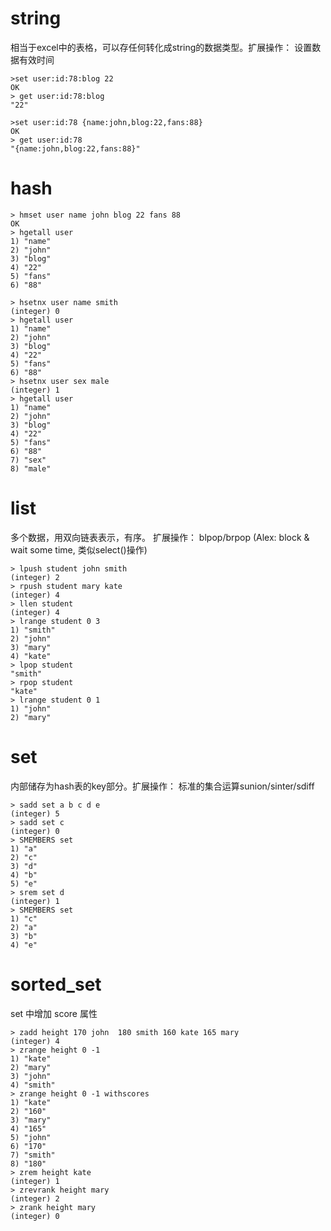 # string
相当于excel中的表格，可以存任何转化成string的数据类型。扩展操作： 设置数据有效时间
```
>set user:id:78:blog 22
OK
> get user:id:78:blog
"22"

>set user:id:78 {name:john,blog:22,fans:88}
OK
> get user:id:78
"{name:john,blog:22,fans:88}"

```
# hash
```
> hmset user name john blog 22 fans 88
OK
> hgetall user
1) "name"
2) "john"
3) "blog"
4) "22"
5) "fans"
6) "88"

> hsetnx user name smith
(integer) 0
> hgetall user
1) "name"
2) "john"
3) "blog"
4) "22"
5) "fans"
6) "88"
> hsetnx user sex male
(integer) 1
> hgetall user
1) "name"
2) "john"
3) "blog"
4) "22"
5) "fans"
6) "88"
7) "sex"
8) "male"

```
# list
多个数据，用双向链表表示，有序。 扩展操作： blpop/brpop  (Alex: block & wait some time, 类似select()操作)
```
> lpush student john smith
(integer) 2
> rpush student mary kate
(integer) 4
> llen student
(integer) 4
> lrange student 0 3
1) "smith"
2) "john"
3) "mary"
4) "kate"
> lpop student
"smith"
> rpop student
"kate"
> lrange student 0 1
1) "john"
2) "mary"

```
# set
内部储存为hash表的key部分。扩展操作： 标准的集合运算sunion/sinter/sdiff
```
> sadd set a b c d e
(integer) 5
> sadd set c
(integer) 0
> SMEMBERS set
1) "a"
2) "c"
3) "d"
4) "b"
5) "e"
> srem set d
(integer) 1
> SMEMBERS set
1) "c"
2) "a"
3) "b"
4) "e"
```
# sorted_set
set 中增加 score 属性 
```
> zadd height 170 john  180 smith 160 kate 165 mary
(integer) 4
> zrange height 0 -1
1) "kate"
2) "mary"
3) "john"
4) "smith"
> zrange height 0 -1 withscores
1) "kate"
2) "160"
3) "mary"
4) "165"
5) "john"
6) "170"
7) "smith"
8) "180"
> zrem height kate
(integer) 1
> zrevrank height mary
(integer) 2
> zrank height mary
(integer) 0

```
